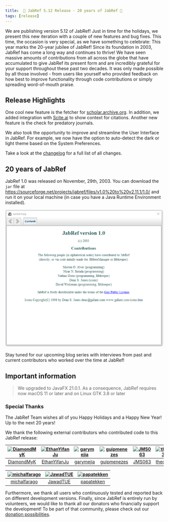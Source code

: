 ```yaml
---
title:  🎄 JabRef 5.12 Release - 20 years of JabRef 🎄
tags: [release]
---
```


We are publishing version 5.12 of JabRef! Just in time for the holidays, we present this new iteration with a couple of new features and bug fixes. This time, the occasion is very special, as we have something to celebrate: This year marks the 20-year jubilee of JabRef! Since its foundation in 2003, JabRef has come a long way and continues to thrive! We have seen massive amounts of contributions from all across the globe that have accumulated to give JabRef its present form and are incredibly grateful for your support throughout these past two decades. It was only made possible by all those involved - from users like yourself who provided feedback on how best to improve functionality through code contributions or simply spreading word-of-mouth praise.

## Release Highlights

One cool new feature is the fetcher for [scholar.archive.org](https://scholar.archive.org/). In addition, we added integration with [Scite.ai](https://scite.ai/) to show context for citations. Another new feature is the check for predatory journals.

We also took the opportunity to improve and streamline the User Interface in JabRef. For example, we now have the option to auto-detect the dark or light theme based on the System Preferences.

Take a look at the [changelog](https://github.com/JabRef/jabref/blob/main/CHANGELOG.md) for a full list of all changes.

## 20 years of JabRef

JabRef 1.0 was released on November, 29th, 2003. You can download the `jar` file at <https://sourceforge.net/projects/jabref/files/v1.0%20to%20v2.11.1/1.0/> and run it on your local machine (in case you have a Java Runtime Environment installed).

![Screenshot JabRef 1.0 about dialog](/img/about-dialog-jabref-1.0.png)

Stay tuned for our upcoming blog series with interviews from past and current contributors who worked over the time at JabRef!

## Important information

>  We upgraded to JavaFX 21.0.1. As a consequence, JabRef requires now macOS 11 or later and on Linux GTK 3.8 or later

### Special Thanks

The JabRef Team wishes all of you Happy Holidays and a Happy New Year! Up to the next 20 years!

We thank the following external contributors who contributed code to this JabRef release:

[<img alt="DiamondMyK" src="https://avatars.githubusercontent.com/u/135491632?v=4&s=117" width="117">](https://github.com/DiamondMyK) |[<img alt="EthanYifanJu" src="https://avatars.githubusercontent.com/u/111887946?v=4&s=117" width="117">](https://github.com/EthanYifanJu) |[<img alt="garymejia" src="https://avatars.githubusercontent.com/u/50064854?v=4&s=117" width="117">](https://github.com/garymejia) |[<img alt="guipmenezes" src="https://avatars.githubusercontent.com/u/86692306?v=4&s=117" width="117">](https://github.com/guipmenezes) |[<img alt="JMS063" src="https://avatars.githubusercontent.com/u/121246951?v=4&s=117" width="117">](https://github.com/JMS063) |[<img alt="theoo33" src="https://avatars.githubusercontent.com/u/127297775?v=4&s=117" width="117">](https://github.com/theoo33) |
:---: |:---: |:---: |:---: |:---: |:---: |
[DiamondMyK](https://github.com/DiamondMyK) |[EthanYifanJu](https://github.com/EthanYifanJu) |[garymejia](https://github.com/garymejia) |[guipmenezes](https://github.com/guipmenezes) |[JMS063](https://github.com/JMS063) |[theoo33](https://github.com/theoo33) |

[<img alt="michalfarago" src="https://avatars.githubusercontent.com/u/85625273?v=4&s=117" width="117">](https://github.com/michalfarago) |[<img alt="JawadTUE" src="https://avatars.githubusercontent.com/u/96312791?v=4&s=117" width="117">](https://github.com/JawadTUE) |[<img alt="papatekken" src="https://avatars.githubusercontent.com/u/6082365?v=4&s=117" width="117">](https://github.com/papatekken) |
:---: |:---: |:---: |
[michalfarago](https://github.com/michalfarago) |[JawadTUE](https://github.com/JawadTUE) |[papatekken](https://github.com/papatekken) |

Furthermore, we thank all users who continuously tested and reported back on different development versions.
Finally, since JabRef is entirely run by volunteers, we would like to thank all our donators who financially support the development! To be part of that community, please check out our [donation possibilities](https://github.com/JabRef/jabref/wiki/Donations).
